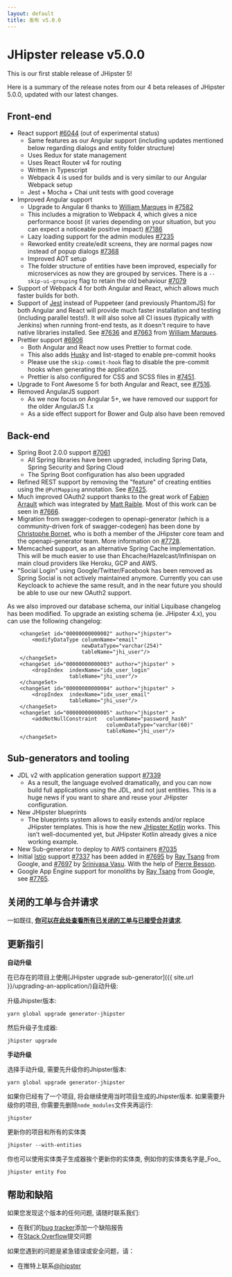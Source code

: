 ```yaml
---
layout: default
title: 发布 v5.0.0
---
```


JHipster release v5.0.0
==================

This is our first stable release of JHipster 5!

Here is a summary of the release notes from our 4 beta releases of JHipster 5.0.0, updated with our latest changes.

## Front-end

- React support [#6044](https://github.com/jhipster/generator-jhipster/issues/6044) (out of experimental status)
    - Same features as our Angular support (including updates mentioned below regarding dialogs and entity folder structure)
    - Uses Redux for state management
    - Uses React Router v4 for routing
    - Written in Typescript
    - Webpack 4 is used for builds and is very similar to our Angular Webpack setup
    - Jest + Mocha + Chai unit tests with good coverage
- Improved Angular support
    - Upgrade to Angular 6 thanks to [William Marques](https://github.com/wmarques) in [#7582](https://github.com/jhipster/generator-jhipster/pull/7582)
    - This includes a migration to Webpack 4, which gives a nice performance boost (it varies depending on your situation, but you can expect a noticeable positive impact) [#7186](https://github.com/jhipster/generator-jhipster/pull/7186)
    - Lazy loading support for the admin modules [#7235](https://github.com/jhipster/generator-jhipster/pull/7235)
    - Reworked entity create/edit screens, they are normal pages now instead of popup dialogs [#7368](https://github.com/jhipster/generator-jhipster/pull/7368)
    - Improved AOT setup
    - The folder structure of entities have been improved, especially for microservices as now they are grouped by services. There is a `--skip-ui-grouping` flag to retain the old behaviour [#7079](https://github.com/jhipster/generator-jhipster/pull/7079)
- Support of Webpack 4 for both Angular and React, which allows much faster builds for both.
- Support of [Jest](https://facebook.github.io/jest/) instead of Puppeteer (and previously PhantomJS) for both Angular and React will provide much faster installation and testing (including parallel tests!). It will also solve all CI issues (typically with Jenkins) when running front-end tests, as it doesn't require to have native libraries installed. See [#7636](https://github.com/jhipster/generator-jhipster/pull/7636) and [#7663](https://github.com/jhipster/generator-jhipster/pull/7663) from [William Marques](https://github.com/wmarques).
- Prettier support [#6906](https://github.com/jhipster/generator-jhipster/pull/6906)
    - Both Angular and React now uses Prettier to format code.
    - This also adds [Husky](https://github.com/typicode/husky) and list-staged to enable pre-commit hooks
    - Please use the `skip-commit-hook` flag to disable the pre-commit hooks when generating the application
    - Prettier is also configured for CSS and SCSS files in [#7451](https://github.com/jhipster/generator-jhipster/issues/7451).
- Upgrade to Font Awesome 5 for both Angular and React, see [#7516](https://github.com/jhipster/generator-jhipster/issues/7516).
- Removed AngularJS support
    - As we now focus on Angular 5+, we have removed our support for the older AngularJS 1.x
    - As a side effect support for Bower and Gulp also have been removed

## Back-end

- Spring Boot 2.0.0 support [#7061](https://github.com/jhipster/generator-jhipster/pull/7061)
    - All Spring libraries have been upgraded, including Spring Data, Spring Security and Spring Cloud
    - The Spring Boot configuration has also been upgraded
- Refined REST support by removing the "feature" of creating entities using the `@PutMapping` annotation. See [#7425](https://github.com/jhipster/generator-jhipster/issues/7425).
- Much improved OAuth2 support thanks to the great work of [Fabien Arrault](https://github.com/farrault) which was integrated by [Matt Raible](https://github.com/mraible). Most of this work can be seen in [#7666](https://github.com/jhipster/generator-jhipster/pull/7666).
- Migration from swagger-codegen to openapi-generator (which is a community-driven fork of swagger-codegen) has been done by [Christophe Bornet](https://github.com/cbornet), who is both a member of the JHipster core team and the openapi-generator team. More information on [#7728](https://github.com/jhipster/generator-jhipster/pull/7728).
- Memcached support, as an alternative Spring Cache implementation. This will be much easier to use than Ehcache/Hazelcast/Infinispan on main cloud providers like Heroku, GCP and AWS.
- "Social Login" using Google/Twitter/Facebook has been removed as Spring Social is not actively maintained anymore. Currently you can use Keycloack to achieve the same result, and in the near future you should be able to use our new OAuth2 support.

As we also improved our database schema, our initial Liquibase changelog has been modified. To upgrade an existing schema (ie. JHipster 4.x), you can use the following changelog:

```
    <changeSet id="00000000000002" author="jhipster">
        <modifyDataType columnName="email"
                        newDataType="varchar(254)"
                        tableName="jhi_user"/>
    </changeSet>
    <changeSet id="00000000000003" author="jhipster" >
        <dropIndex  indexName="idx_user_login"
                    tableName="jhi_user"/>
    </changeSet>
    <changeSet id="00000000000004" author="jhipster" >
        <dropIndex  indexName="idx_user_email"
                    tableName="jhi_user"/>
    </changeSet>
    <changeSet id="00000000000005" author="jhipster" >
        <addNotNullConstraint   columnName="password_hash"
                                columnDataType="varchar(60)"
                                tableName="jhi_user"/>
    </changeSet>
```

## Sub-generators and tooling

- JDL v2 with application generation support [#7339](https://github.com/jhipster/generator-jhipster/pull/7339)
    - As a result, the language evolved dramatically, and you can now build full applications using the JDL, and not just entities. This is a huge news if you want to share and reuse your JHipster configuration.
- New JHipster blueprints
    - The blueprints system allows to easily extends and/or replace JHipster templates. This is how the new [JHipster Kotlin](https://github.com/jhipster/jhipster-kotlin) works. This isn’t well-documented yet, but JHipster Kotlin already gives a nice working example.
- New Sub-generator to deploy to AWS containers [#7035](https://github.com/jhipster/generator-jhipster/pull/7035)
- Initial [Istio](https://istio.io/) support [#7337](https://github.com/jhipster/generator-jhipster/issues/7337) has been added in [#7695](https://github.com/jhipster/generator-jhipster/pull/7695) by [Ray Tsang](https://github.com/saturnism) from Google, and [#7697](https://github.com/jhipster/generator-jhipster/pull/7697) by [Srinivasa Vasu](https://github.com/srinivasa-vasu). With the help of [Pierre Besson](https://github.com/PierreBesson).
- Google App Engine support for monoliths by [Ray Tsang](https://github.com/saturnism) from Google, see [#7765](https://github.com/jhipster/generator-jhipster/pull/7765).

关闭的工单与合并请求
------------
一如既往, __[你可以在此处查看所有已关闭的工单与已接受合并请求](https://github.com/jhipster/generator-jhipster/issues?q=milestone%3A5.0.0+is%3Aclosed)__.

更新指引
------------

**自动升级**

在已存在的项目上使用[JHipster upgrade sub-generator]({{ site.url }}/upgrading-an-application/)自动升级:

升级Jhipster版本:

```
yarn global upgrade generator-jhipster
```

然后升级子生成器:

```
jhipster upgrade
```

**手动升级**

选择手动升级, 需要先升级你的Jhipster版本:

```
yarn global upgrade generator-jhipster
```

如果你已经有了一个项目, 将会继续使用当时项目生成的Jhipster版本.
如果需要升级你的项目, 你需要先删除`node_modules`文件夹再运行:

```
jhipster
```

更新你的项目和所有的实体类

```
jhipster --with-entities
```

你也可以使用实体类子生成器挨个更新你的实体类, 例如你的实体类名字是_Foo_

```
jhipster entity Foo
```

帮助和缺陷
--------------

如果您发现这个版本的任何问题, 请随时联系我们:

- 在我们的[bug tracker](https://github.com/jhipster/generator-jhipster/issues?state=open)添加一个缺陷报告
- 在[Stack Overflow](http://stackoverflow.com/tags/jhipster/info)提交问题

如果您遇到的问题是紧急错误或安全问题，请：

- 在推特上联系[@jhipster](https://twitter.com/jhipster)
